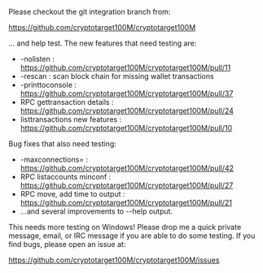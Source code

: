 Please checkout the git integration branch from:

https://github.com/cryptotarget100M/cryptotarget100M

... and help test.  The new features that need testing are:

* -nolisten : https://github.com/cryptotarget100M/cryptotarget100M/pull/11
* -rescan : scan block chain for missing wallet transactions
* -printtoconsole : https://github.com/cryptotarget100M/cryptotarget100M/pull/37
* RPC gettransaction details : https://github.com/cryptotarget100M/cryptotarget100M/pull/24
* listtransactions new features : https://github.com/cryptotarget100M/cryptotarget100M/pull/10

Bug fixes that also need testing:

* -maxconnections= : https://github.com/cryptotarget100M/cryptotarget100M/pull/42
* RPC listaccounts minconf : https://github.com/cryptotarget100M/cryptotarget100M/pull/27
* RPC move, add time to output : https://github.com/cryptotarget100M/cryptotarget100M/pull/21
* ...and several improvements to --help output.

This needs more testing on Windows!  Please drop me a quick private message, email, or IRC message if you are able to do some testing.  If you find bugs, please open an issue at:

https://github.com/cryptotarget100M/cryptotarget100M/issues
